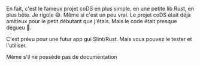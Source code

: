 En fait, c'est le fameux projet coDS en plus simple, en une petite lib Rust, en plus bête.
Je rigole 😅. Même si c'est un peu vrai.
Le projet coDS était déjà amitieux pour le petit débutant que j'étais. 
Mais le code était presque dégueu 🥴.

C'est prévu pour une futur app gui Slint/Rust. 
Mais vous pouvez le tester et l'utiliser.

Même s'il ne possède pas de documentation
